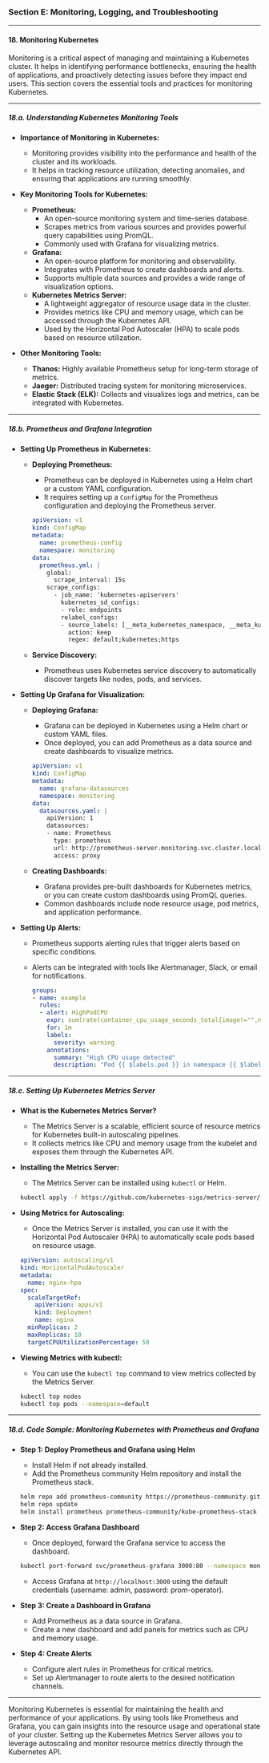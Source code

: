 ### **Section E: Monitoring, Logging, and Troubleshooting**

---

#### **18. Monitoring Kubernetes**

Monitoring is a critical aspect of managing and maintaining a Kubernetes cluster. It helps in identifying performance bottlenecks, ensuring the health of applications, and proactively detecting issues before they impact end users. This section covers the essential tools and practices for monitoring Kubernetes.

---

##### **18.a. Understanding Kubernetes Monitoring Tools**

- **Importance of Monitoring in Kubernetes:**
  - Monitoring provides visibility into the performance and health of the cluster and its workloads.
  - It helps in tracking resource utilization, detecting anomalies, and ensuring that applications are running smoothly.

- **Key Monitoring Tools for Kubernetes:**
  - **Prometheus:**
    - An open-source monitoring system and time-series database.
    - Scrapes metrics from various sources and provides powerful query capabilities using PromQL.
    - Commonly used with Grafana for visualizing metrics.
  - **Grafana:**
    - An open-source platform for monitoring and observability.
    - Integrates with Prometheus to create dashboards and alerts.
    - Supports multiple data sources and provides a wide range of visualization options.
  - **Kubernetes Metrics Server:**
    - A lightweight aggregator of resource usage data in the cluster.
    - Provides metrics like CPU and memory usage, which can be accessed through the Kubernetes API.
    - Used by the Horizontal Pod Autoscaler (HPA) to scale pods based on resource utilization.

- **Other Monitoring Tools:**
  - **Thanos:** Highly available Prometheus setup for long-term storage of metrics.
  - **Jaeger:** Distributed tracing system for monitoring microservices.
  - **Elastic Stack (ELK):** Collects and visualizes logs and metrics, can be integrated with Kubernetes.

---

##### **18.b. Prometheus and Grafana Integration**

- **Setting Up Prometheus in Kubernetes:**
  - **Deploying Prometheus:**
    - Prometheus can be deployed in Kubernetes using a Helm chart or a custom YAML configuration.
    - It requires setting up a `ConfigMap` for the Prometheus configuration and deploying the Prometheus server.

    ```yaml
    apiVersion: v1
    kind: ConfigMap
    metadata:
      name: prometheus-config
      namespace: monitoring
    data:
      prometheus.yml: |
        global:
          scrape_interval: 15s
        scrape_configs:
          - job_name: 'kubernetes-apiservers'
            kubernetes_sd_configs:
            - role: endpoints
            relabel_configs:
            - source_labels: [__meta_kubernetes_namespace, __meta_kubernetes_service_name, __meta_kubernetes_endpoint_port_name]
              action: keep
              regex: default;kubernetes;https
    ```

  - **Service Discovery:**
    - Prometheus uses Kubernetes service discovery to automatically discover targets like nodes, pods, and services.

- **Setting Up Grafana for Visualization:**
  - **Deploying Grafana:**
    - Grafana can be deployed in Kubernetes using a Helm chart or custom YAML files.
    - Once deployed, you can add Prometheus as a data source and create dashboards to visualize metrics.

    ```yaml
    apiVersion: v1
    kind: ConfigMap
    metadata:
      name: grafana-datasources
      namespace: monitoring
    data:
      datasources.yaml: |
        apiVersion: 1
        datasources:
        - name: Prometheus
          type: prometheus
          url: http://prometheus-server.monitoring.svc.cluster.local
          access: proxy
    ```

  - **Creating Dashboards:**
    - Grafana provides pre-built dashboards for Kubernetes metrics, or you can create custom dashboards using PromQL queries.
    - Common dashboards include node resource usage, pod metrics, and application performance.

- **Setting Up Alerts:**
  - Prometheus supports alerting rules that trigger alerts based on specific conditions.
  - Alerts can be integrated with tools like Alertmanager, Slack, or email for notifications.

    ```yaml
    groups:
    - name: example
      rules:
      - alert: HighPodCPU
        expr: sum(rate(container_cpu_usage_seconds_total{image!="",namespace="default"}[5m])) by (pod) > 0.5
        for: 1m
        labels:
          severity: warning
        annotations:
          summary: "High CPU usage detected"
          description: "Pod {{ $labels.pod }} in namespace {{ $labels.namespace }} is using high CPU"
    ```

---

##### **18.c. Setting Up Kubernetes Metrics Server**

- **What is the Kubernetes Metrics Server?**
  - The Metrics Server is a scalable, efficient source of resource metrics for Kubernetes built-in autoscaling pipelines.
  - It collects metrics like CPU and memory usage from the kubelet and exposes them through the Kubernetes API.

- **Installing the Metrics Server:**
  - The Metrics Server can be installed using `kubectl` or Helm.

  ```sh
  kubectl apply -f https://github.com/kubernetes-sigs/metrics-server/releases/latest/download/components.yaml
  ```

- **Using Metrics for Autoscaling:**
  - Once the Metrics Server is installed, you can use it with the Horizontal Pod Autoscaler (HPA) to automatically scale pods based on resource usage.

  ```yaml
  apiVersion: autoscaling/v1
  kind: HorizontalPodAutoscaler
  metadata:
    name: nginx-hpa
  spec:
    scaleTargetRef:
      apiVersion: apps/v1
      kind: Deployment
      name: nginx
    minReplicas: 2
    maxReplicas: 10
    targetCPUUtilizationPercentage: 50
  ```

- **Viewing Metrics with kubectl:**
  - You can use the `kubectl top` command to view metrics collected by the Metrics Server.

  ```sh
  kubectl top nodes
  kubectl top pods --namespace=default
  ```

---

##### **18.d. Code Sample: Monitoring Kubernetes with Prometheus and Grafana**

- **Step 1: Deploy Prometheus and Grafana using Helm**
  - Install Helm if not already installed.
  - Add the Prometheus community Helm repository and install the Prometheus stack.

  ```sh
  helm repo add prometheus-community https://prometheus-community.github.io/helm-charts
  helm repo update
  helm install prometheus prometheus-community/kube-prometheus-stack --namespace monitoring --create-namespace
  ```

- **Step 2: Access Grafana Dashboard**
  - Once deployed, forward the Grafana service to access the dashboard.

  ```sh
  kubectl port-forward svc/prometheus-grafana 3000:80 --namespace monitoring
  ```

  - Access Grafana at `http://localhost:3000` using the default credentials (username: admin, password: prom-operator).

- **Step 3: Create a Dashboard in Grafana**
  - Add Prometheus as a data source in Grafana.
  - Create a new dashboard and add panels for metrics such as CPU and memory usage.

- **Step 4: Create Alerts**
  - Configure alert rules in Prometheus for critical metrics.
  - Set up Alertmanager to route alerts to the desired notification channels.

---

Monitoring Kubernetes is essential for maintaining the health and performance of your applications. By using tools like Prometheus and Grafana, you can gain insights into the resource usage and operational state of your cluster. Setting up the Kubernetes Metrics Server allows you to leverage autoscaling and monitor resource metrics directly through the Kubernetes API.

